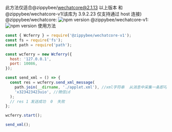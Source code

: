 此方法仅适合@zippybee/wechatcore@2.1.13 以上版本 和 @zippybee/wechatcore-v1(该库为 3.9.2.23 仅支持通过 host 连接)
@zippybee/wechatcore: ![npm version](https://img.shields.io/npm/v/@zippybee/wechatcore.svg)
@zippybee/wechatcore-v1: ![npm version](https://img.shields.io/npm/v/@zippybee/wechatcore-v1.svg)
使用方法

```javascript
const { Wcferry } = require('@zippybee/wechatcore-v1');
const fs = require('fs');
const path = require('path');

const wcferry = new Wcferry({
  host: '127.0.0.1',
  port: 10086,
});

const send_xml = () => {
  const res = wcferry.send_xml_message(
    path.join(__dirname, './applet.xml'), //xml字符串  从消息中采集一条即可
    'x323423423uio', //微信id
  );
  // res 1 发送成功  0  失败
};

wcferry.start();

send_xml();
```
